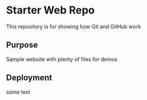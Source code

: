 # Starter Web Repo

This repository is for showing how Git and GitHub work

## Purpose

Sample website with plenty of files for demos

## Deployment

some text